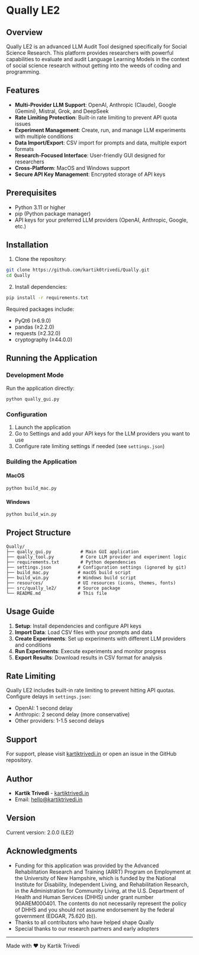 # Qually LE2
## Overview
Qually LE2 is an advanced LLM Audit Tool designed specifically for Social Science Research. This platform provides researchers with powerful capabilities to evaluate and audit Language Learning Models in the context of social science research without getting into the weeds of coding and programming.

## Features
- **Multi-Provider LLM Support**: OpenAI, Anthropic (Claude), Google (Gemini), Mistral, Grok, and DeepSeek
- **Rate Limiting Protection**: Built-in rate limiting to prevent API quota issues
- **Experiment Management**: Create, run, and manage LLM experiments with multiple conditions
- **Data Import/Export**: CSV import for prompts and data, multiple export formats
- **Research-Focused Interface**: User-friendly GUI designed for researchers
- **Cross-Platform**: MacOS and Windows support
- **Secure API Key Management**: Encrypted storage of API keys

## Prerequisites
- Python 3.11 or higher
- pip (Python package manager)
- API keys for your preferred LLM providers (OpenAI, Anthropic, Google, etc.)

## Installation

1. Clone the repository:
```bash
git clone https://github.com/kartik0trivedi/Qually.git
cd Qually
```

2. Install dependencies:
```bash
pip install -r requirements.txt
```

Required packages include:
- PyQt6 (≥6.9.0)
- pandas (≥2.2.0)
- requests (≥2.32.0)
- cryptography (≥44.0.0)

## Running the Application

### Development Mode
Run the application directly:
```bash
python qually_gui.py
```

### Configuration
1. Launch the application
2. Go to Settings and add your API keys for the LLM providers you want to use
3. Configure rate limiting settings if needed (see `settings.json`)

### Building the Application

#### MacOS
```bash
python build_mac.py
```

#### Windows
```bash
python build_win.py
```

## Project Structure
```
Qually/
├── qually_gui.py           # Main GUI application
├── qually_tool.py          # Core LLM provider and experiment logic
├── requirements.txt        # Python dependencies
├── settings.json          # Configuration settings (ignored by git)
├── build_mac.py           # macOS build script
├── build_win.py           # Windows build script
├── resources/             # UI resources (icons, themes, fonts)
├── src/qually_le2/        # Source package
└── README.md              # This file
```

## Usage Guide

1. **Setup**: Install dependencies and configure API keys
2. **Import Data**: Load CSV files with your prompts and data
3. **Create Experiments**: Set up experiments with different LLM providers and conditions
4. **Run Experiments**: Execute experiments and monitor progress
5. **Export Results**: Download results in CSV format for analysis

## Rate Limiting

Qually LE2 includes built-in rate limiting to prevent hitting API quotas. Configure delays in `settings.json`:
- OpenAI: 1 second delay
- Anthropic: 2 second delay (more conservative)
- Other providers: 1-1.5 second delays



## Support
For support, please visit [kartiktrivedi.in](https://www.kartiktrivedi.in) or open an issue in the GitHub repository.

## Author
- **Kartik Trivedi** - [kartiktrivedi.in](https://www.kartiktrivedi.in)
- Email: hello@kartiktrivedi.in

## Version
Current version: 2.0.0 (LE2)

## Acknowledgments
- Funding for this application was provided by the Advanced Rehabilitation Research and Training (ARRT) Program on Employment at the University of New Hampshire, which is funded by the National Institute for Disability, Independent Living, and Rehabilitation Research, in the Administration for Community Living, at the U.S. Department of Health and Human Services (DHHS) under grant number 90AREM000401. The contents do not necessarily represent the policy of DHHS and you should not assume endorsement by the federal government (EDGAR, 75.620 (b)).
- Thanks to all contributors who have helped shape Qually
- Special thanks to our research partners and early adopters

---
Made with ❤️ by Kartik Trivedi
